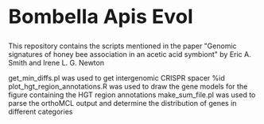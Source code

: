 <H1 style="font-size:40px;"><B>Bombella Apis Evol</B></H1>

This repository contains the scripts mentioned in the paper "Genomic signatures of honey bee association in an acetic acid symbiont" by Eric A. Smith and Irene L. G. Newton

get_min_diffs.pl was used to get intergenomic CRISPR spacer %id
plot_hgt_region_annotations.R was used to draw the gene models for the figure containing the HGT region annotations
make_sum_file.pl was used to parse the orthoMCL output and determine the distribution of genes in different categories
